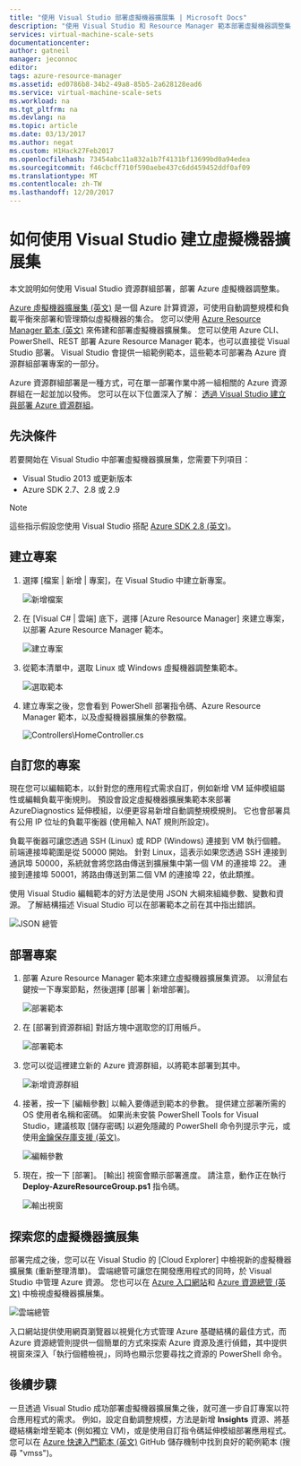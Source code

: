 ```yaml
---
title: "使用 Visual Studio 部署虛擬機器擴展集 | Microsoft Docs"
description: "使用 Visual Studio 和 Resource Manager 範本部署虛擬機器調整集"
services: virtual-machine-scale-sets
documentationcenter: 
author: gatneil
manager: jeconnoc
editor: 
tags: azure-resource-manager
ms.assetid: ed0786b8-34b2-49a8-85b5-2a628128ead6
ms.service: virtual-machine-scale-sets
ms.workload: na
ms.tgt_pltfrm: na
ms.devlang: na
ms.topic: article
ms.date: 03/13/2017
ms.author: negat
ms.custom: H1Hack27Feb2017
ms.openlocfilehash: 73454abc11a832a1b7f4131bf13699bd0a94edea
ms.sourcegitcommit: f46cbcff710f590aebe437c6dd459452ddf0af09
ms.translationtype: MT
ms.contentlocale: zh-TW
ms.lasthandoff: 12/20/2017
---
```

# <a name="how-to-create-a-virtual-machine-scale-set-with-visual-studio"></a>如何使用 Visual Studio 建立虛擬機器擴展集
本文說明如何使用 Visual Studio 資源群組部署，部署 Azure 虛擬機器調整集。

[Azure 虛擬機器擴展集 (英文)](https://azure.microsoft.com/blog/azure-vm-scale-sets-public-preview/) 是一個 Azure 計算資源，可使用自動調整規模和負載平衡來部署和管理類似虛擬機器的集合。 您可以使用 [Azure Resource Manager 範本 (英文)](https://github.com/Azure/azure-quickstart-templates) 來佈建和部署虛擬機器擴展集。 您可以使用 Azure CLI、PowerShell、REST 部署 Azure Resource Manager 範本，也可以直接從 Visual Studio 部署。 Visual Studio 會提供一組範例範本，這些範本可部署為 Azure 資源群組部署專案的一部分。

Azure 資源群組部署是一種方式，可在單一部署作業中將一組相關的 Azure 資源群組在一起並加以發佈。 您可以在以下位置深入了解： [透過 Visual Studio 建立與部署 Azure 資源群組](../vs-azure-tools-resource-groups-deployment-projects-create-deploy.md)。

## <a name="pre-requisites"></a>先決條件
若要開始在 Visual Studio 中部署虛擬機器擴展集，您需要下列項目：

* Visual Studio 2013 或更新版本
* Azure SDK 2.7、2.8 或 2.9

>[!NOTE]
>這些指示假設您使用 Visual Studio 搭配 [Azure SDK 2.8 (英文)](https://azure.microsoft.com/blog/announcing-the-azure-sdk-2-8-for-net/)。

## <a name="creating-a-project"></a>建立專案
1. 選擇 [檔案 | 新增 | 專案]，在 Visual Studio 中建立新專案。
   
    ![新增檔案][file_new]

2. 在 [Visual C# | 雲端] 底下，選擇 [Azure Resource Manager] 來建立專案，以部署 Azure Resource Manager 範本。
   
    ![建立專案][create_project]

3. 從範本清單中，選取 Linux 或 Windows 虛擬機器調整集範本。
   
   ![選取範本][select_Template]

4. 建立專案之後，您會看到 PowerShell 部署指令碼、Azure Resource Manager 範本，以及虛擬機器擴展集的參數檔。
   
    ![Controllers\HomeController.cs][solution_explorer]

## <a name="customize-your-project"></a>自訂您的專案
現在您可以編輯範本，以針對您的應用程式需求自訂，例如新增 VM 延伸模組屬性或編輯負載平衡規則。 預設會設定虛擬機器擴展集範本來部署 AzureDiagnostics 延伸模組，以便更容易新增自動調整規模規則。 它也會部署具有公用 IP 位址的負載平衡器 (使用輸入 NAT 規則所設定)。 

負載平衡器可讓您透過 SSH (Linux) 或 RDP (Windows) 連接到 VM 執行個體。 前端連接埠範圍是從 50000 開始。 針對 Linux，這表示如果您透過 SSH 連接到通訊埠 50000，系統就會將您路由傳送到擴展集中第一個 VM 的連接埠 22。 連接到連接埠 50001，將路由傳送到第二個 VM 的連接埠 22，依此類推。

 使用 Visual Studio 編輯範本的好方法是使用 JSON 大綱來組織參數、變數和資源。 了解結構描述 Visual Studio 可以在部署範本之前在其中指出錯誤。

![JSON 總管][json_explorer]

## <a name="deploy-the-project"></a>部署專案
1. 部署 Azure Resource Manager 範本來建立虛擬機器擴展集資源。 以滑鼠右鍵按一下專案節點，然後選擇 [部署 | 新增部署]。
   
    ![部署範本][5deploy_Template]
    
2. 在 [部署到資源群組] 對話方塊中選取您的訂用帳戶。
   
    ![部署範本][6deploy_Template]

3. 您可以從這裡建立新的 Azure 資源群組，以將範本部署到其中。
   
    ![新增資源群組][new_resource]

4. 接著，按一下 [編輯參數] 以輸入要傳遞到範本的參數。 提供建立部署所需的 OS 使用者名稱和密碼。 如果尚未安裝 PowerShell Tools for Visual Studio，建議核取 [儲存密碼] 以避免隱藏的 PowerShell 命令列提示字元，或使用[金鑰保存庫支援 (英文)](https://azure.microsoft.com/blog/keyvault-support-for-arm-templates/)。
   
    ![編輯參數][edit_parameters]

5. 現在，按一下 [部署]。 [輸出] 視窗會顯示部署進度。 請注意，動作正在執行 **Deploy-AzureResourceGroup.ps1** 指令碼。
   
   ![輸出視窗][output_window]

## <a name="exploring-your-virtual-machine-scale-set"></a>探索您的虛擬機器擴展集
部署完成之後，您可以在 Visual Studio 的 [Cloud Explorer] 中檢視新的虛擬機器擴展集 (重新整理清單)。 雲端總管可讓您在開發應用程式的同時，於 Visual Studio 中管理 Azure 資源。 您也可以在 [Azure 入口網站](https://portal.azure.com)和 [Azure 資源總管 (英文)](https://resources.azure.com/) 中檢視虛擬機器擴展集。

![雲端總管][cloud_explorer]

 入口網站提供使用網頁瀏覽器以視覺化方式管理 Azure 基礎結構的最佳方式，而 Azure 資源總管則提供一個簡單的方式來探索 Azure 資源及進行偵錯，其中提供視窗來深入「執行個體檢視」，同時也顯示您要尋找之資源的 PowerShell 命令。

## <a name="next-steps"></a>後續步驟
一旦透過 Visual Studio 成功部署虛擬機器擴展集之後，就可進一步自訂專案以符合應用程式的需求。 例如，設定自動調整規模，方法是新增 **Insights** 資源、將基礎結構新增至範本 (例如獨立 VM)，或是使用自訂指令碼延伸模組部署應用程式。 您可以在 [Azure 快速入門範本 (英文)](https://github.com/Azure/azure-quickstart-templates) GitHub 儲存機制中找到良好的範例範本 (搜尋 "vmss")。

[file_new]: ./media/virtual-machine-scale-sets-vs-create/1-FileNew.png
[create_project]: ./media/virtual-machine-scale-sets-vs-create/2-CreateProject.png
[select_Template]: ./media/virtual-machine-scale-sets-vs-create/3b-SelectTemplateLin.png
[solution_explorer]: ./media/virtual-machine-scale-sets-vs-create/4-SolutionExplorer.png
[json_explorer]: ./media/virtual-machine-scale-sets-vs-create/10-JsonExplorer.png
[5deploy_Template]: ./media/virtual-machine-scale-sets-vs-create/5-DeployTemplate.png
[6deploy_Template]: ./media/virtual-machine-scale-sets-vs-create/6-DeployTemplate.png
[new_resource]: ./media/virtual-machine-scale-sets-vs-create/7-NewResourceGroup.png
[edit_parameters]: ./media/virtual-machine-scale-sets-vs-create/8-EditParameter.png
[output_window]: ./media/virtual-machine-scale-sets-vs-create/9-Output.png
[cloud_explorer]: ./media/virtual-machine-scale-sets-vs-create/12-CloudExplorer.png
